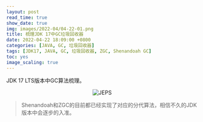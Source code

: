 ```yaml
---
layout: post
read_time: true
show_date: true
img: images/2022-04/04-22-01.png
title: 梳理JDK 17中GC垃圾回收器
date: 2022-04-22 18:09:00 +0800
categories: [JAVA, GC, 垃圾回收器]
tags: [JDK17, JAVA, GC, 垃圾回收器, ZGC, Shenandoah GC]
toc: yes
image_scaling: true
---
```


JDK 17 LTS版本中GC算法梳理。

<div align="center"><img src="{{site.baseurl}}images/{{page.date | date: "%Y-%m"}}/04-22-01.png" alt="JEPS" class="image-click-scaling"/></div>

> Shenandoah和ZGC的目前都已经实现了对应的分代算法，相信不久的JDK版本中会逐步的入准。